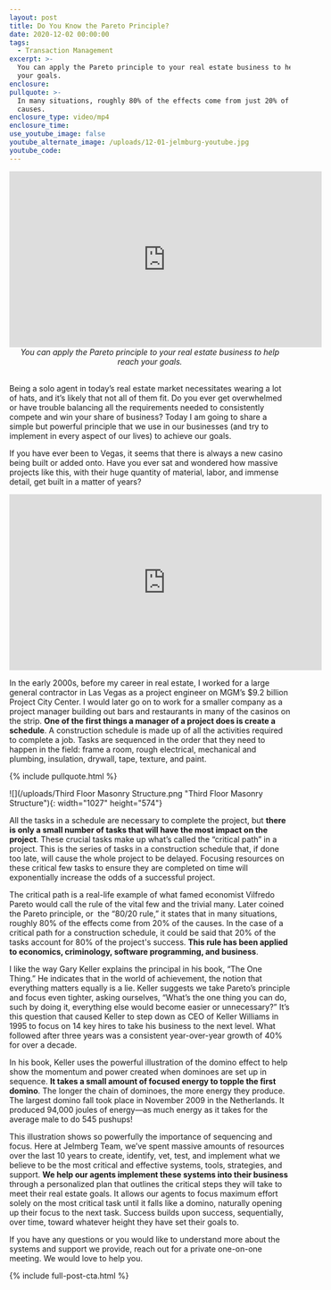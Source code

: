 ```yaml
---
layout: post
title: Do You Know the Pareto Principle?
date: 2020-12-02 00:00:00
tags:
  - Transaction Management
excerpt: >-
  You can apply the Pareto principle to your real estate business to help reach
  your goals.
enclosure:
pullquote: >-
  In many situations, roughly 80% of the effects come from just 20% of the
  causes.
enclosure_type: video/mp4
enclosure_time:
use_youtube_image: false
youtube_alternate_image: /uploads/12-01-jelmburg-youtube.jpg
youtube_code:
---
```


<iframe src="https://www.youtube.com/embed/gksZ0VpyboQ?rel=0" width="560" height="315" frameborder="0" allowfullscreen="allowfullscreen"></iframe>

<center><em>You can apply the Pareto principle to your real estate business to help reach your goals.</em></center>

<br>Being a solo agent in today’s real estate market necessitates wearing a lot of hats, and it’s likely that not all of them fit. Do you ever get overwhelmed or have trouble balancing all the requirements needed to consistently compete and win your share of business? Today I am going to share a simple but powerful principle that we use in our businesses (and try to implement in every aspect of our lives) to achieve our goals.

If you have ever been to Vegas, it seems that there is always a new casino being built or added onto. Have you ever sat and wondered how massive projects like this, with their huge quantity of material, labor, and immense detail, get built in a matter of years?

<iframe width="560" height="315" src="https://www.youtube.com/embed/fWl8sfFMM34" frameborder="0" allow="accelerometer; autoplay; clipboard-write; encrypted-media; gyroscope; picture-in-picture" allowfullscreen></iframe>

In the early 2000s, before my career in real estate, I worked for a large general contractor in Las Vegas as a project engineer on MGM’s $9.2 billion Project City Center. I would later go on to work for a smaller company as a project manager building out bars and restaurants in many of the casinos on the strip. **One of the first things a manager of a project does is create a schedule**. A construction schedule is made up of all the activities required to complete a job. Tasks are sequenced in the order that they need to happen in the field: frame a room, rough electrical, mechanical and plumbing, insulation, drywall, tape, texture, and paint.

{% include pullquote.html %}

![](/uploads/Third Floor Masonry Structure.png "Third Floor Masonry Structure"){: width="1027" height="574"}

All the tasks in a schedule are necessary to complete the project, but **there is only a small number of tasks that will have the most impact on the project**. These crucial tasks make up what’s called the “critical path” in a project. This is the series of tasks in a construction schedule that, if done too late, will cause the whole project to be delayed. Focusing resources on these critical few tasks to ensure they are completed on time will exponentially increase the odds of a successful project.

The critical path is a real-life example of what famed economist Vilfredo Pareto would call the rule of the vital few and the trivial many. Later coined the Pareto principle, or &nbsp;the “80/20 rule,” it states that in many situations, roughly 80% of the effects come from 20% of the causes. In the case of a critical path for a construction schedule, it could be said that 20% of the tasks account for 80% of the project's success. **This rule has been applied to economics, criminology, software programming, and business**.

I like the way Gary Keller explains the principal in his book, “The One Thing.” He indicates that in the world of achievement, the notion that everything matters equally is a lie. Keller suggests we take Pareto’s principle and focus even tighter, asking ourselves, “What’s the one thing you can do, such by doing it, everything else would become easier or unnecessary?” It’s this question that caused Keller to step down as CEO of Keller Williams in 1995 to focus on 14 key hires to take his business to the next level. What followed after three years was a consistent year-over-year growth of 40% for over a decade.

In his book, Keller uses the powerful illustration of the domino effect to help show the momentum and power created when dominoes are set up in sequence. **It takes a small amount of focused energy to topple the first domino**. The longer the chain of dominoes, the more energy they produce. The largest domino fall took place in November 2009 in the Netherlands. It produced 94,000 joules of energy—as much energy as it takes for the average male to do 545 pushups\!

This illustration shows so powerfully the importance of sequencing and focus. Here at Jelmberg Team, we’ve spent massive amounts of resources over the last 10 years to create, identify, vet, test, and implement what we believe to be the most critical and effective systems, tools, strategies, and support. **We help our agents implement these systems into their business** through a personalized plan that outlines the critical steps they will take to meet their real estate goals. It allows our agents to focus maximum effort solely on the most critical task until it falls like a domino, naturally opening up their focus to the next task. Success builds upon success, sequentially, over time, toward whatever height they have set their goals to.

If you have any questions or you would like to understand more about the systems and support we provide, reach out for a private one-on-one meeting. We would love to help you.

{% include full-post-cta.html %}